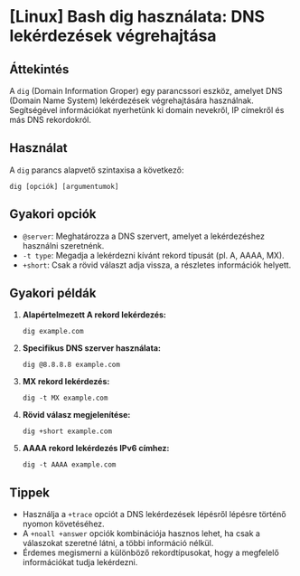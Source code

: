# [Linux] Bash dig használata: DNS lekérdezések végrehajtása

## Áttekintés
A `dig` (Domain Information Groper) egy parancssori eszköz, amelyet DNS (Domain Name System) lekérdezések végrehajtására használnak. Segítségével információkat nyerhetünk ki domain nevekről, IP címekről és más DNS rekordokról.

## Használat
A `dig` parancs alapvető szintaxisa a következő:

```
dig [opciók] [argumentumok]
```

## Gyakori opciók
- `@server`: Meghatározza a DNS szervert, amelyet a lekérdezéshez használni szeretnénk.
- `-t type`: Megadja a lekérdezni kívánt rekord típusát (pl. A, AAAA, MX).
- `+short`: Csak a rövid választ adja vissza, a részletes információk helyett.

## Gyakori példák
1. **Alapértelmezett A rekord lekérdezés:**
   ```
   dig example.com
   ```

2. **Specifikus DNS szerver használata:**
   ```
   dig @8.8.8.8 example.com
   ```

3. **MX rekord lekérdezés:**
   ```
   dig -t MX example.com
   ```

4. **Rövid válasz megjelenítése:**
   ```
   dig +short example.com
   ```

5. **AAAA rekord lekérdezés IPv6 címhez:**
   ```
   dig -t AAAA example.com
   ```

## Tippek
- Használja a `+trace` opciót a DNS lekérdezések lépésről lépésre történő nyomon követéséhez.
- A `+noall +answer` opciók kombinációja hasznos lehet, ha csak a válaszokat szeretné látni, a többi információ nélkül.
- Érdemes megismerni a különböző rekordtípusokat, hogy a megfelelő információkat tudja lekérdezni.